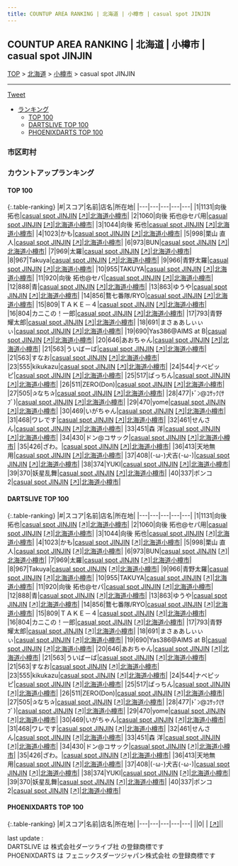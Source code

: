 ```yaml
---
title: COUNTUP AREA RANKING | 北海道 | 小樽市 | casual spot JINJIN
---
```

## COUNTUP AREA RANKING | 北海道 | 小樽市 | casual spot JINJIN

[TOP](/darts/rank/) > [北海道](/darts/rank/北海道/) > [小樽市](/darts/rank/北海道/小樽市/) > casual spot JINJIN

___

<a href="https://twitter.com/share?ref_src=twsrc%5Etfw" data-text="COUNTUP AREA RANKING | 北海道小樽市casual spot JINJIN" class="twitter-share-button" data-hashtags="DARTSLIVE,PHOENIXDARTS,darts,ダーツ" data-show-count="false">Tweet</a>

* [ランキング](#カウントアップランキング)
    * [TOP 100](#top-100)
    * [DARTSLIVE TOP 100](#dartslive-top-100)
    * [PHOENIXDARTS TOP 100](#phoenixdarts-top-100)

### 市区町村

<ul>

</ul>

### カウントアップランキング

#### TOP 100



{:.table-ranking}
|#|スコア|名前|店名|所在地|
|---|---|---|---|---|
|1|1131|<span class="rank-name-dl">向後　拓也</span>|<a href="/darts/rank/shops/b6fe9d88def422195f9f3321c1147265.html">casual spot JINJIN</a> <a href="https://search.dartslive.com/jp/shop/b6fe9d88def422195f9f3321c1147265">[↗]</a>|<a href="/darts/rank/北海道/小樽市">北海道小樽市</a>|
|2|1060|<span class="rank-name-dl">向後 拓也@セパ用</span>|<a href="/darts/rank/shops/b6fe9d88def422195f9f3321c1147265.html">casual spot JINJIN</a> <a href="https://search.dartslive.com/jp/shop/b6fe9d88def422195f9f3321c1147265">[↗]</a>|<a href="/darts/rank/北海道/小樽市">北海道小樽市</a>|
|3|1044|<span class="rank-name-dl">向後 拓也</span>|<a href="/darts/rank/shops/b6fe9d88def422195f9f3321c1147265.html">casual spot JINJIN</a> <a href="https://search.dartslive.com/jp/shop/b6fe9d88def422195f9f3321c1147265">[↗]</a>|<a href="/darts/rank/北海道/小樽市">北海道小樽市</a>|
|4|1023|<span class="rank-name-dl">かも</span>|<a href="/darts/rank/shops/b6fe9d88def422195f9f3321c1147265.html">casual spot JINJIN</a> <a href="https://search.dartslive.com/jp/shop/b6fe9d88def422195f9f3321c1147265">[↗]</a>|<a href="/darts/rank/北海道/小樽市">北海道小樽市</a>|
|5|998|<span class="rank-name-dl">栗山 直人</span>|<a href="/darts/rank/shops/b6fe9d88def422195f9f3321c1147265.html">casual spot JINJIN</a> <a href="https://search.dartslive.com/jp/shop/b6fe9d88def422195f9f3321c1147265">[↗]</a>|<a href="/darts/rank/北海道/小樽市">北海道小樽市</a>|
|6|973|<span class="rank-name-dl">BUN</span>|<a href="/darts/rank/shops/b6fe9d88def422195f9f3321c1147265.html">casual spot JINJIN</a> <a href="https://search.dartslive.com/jp/shop/b6fe9d88def422195f9f3321c1147265">[↗]</a>|<a href="/darts/rank/北海道/小樽市">北海道小樽市</a>|
|7|969|<span class="rank-name-dl">太羅</span>|<a href="/darts/rank/shops/b6fe9d88def422195f9f3321c1147265.html">casual spot JINJIN</a> <a href="https://search.dartslive.com/jp/shop/b6fe9d88def422195f9f3321c1147265">[↗]</a>|<a href="/darts/rank/北海道/小樽市">北海道小樽市</a>|
|8|967|<span class="rank-name-dl">Takuya</span>|<a href="/darts/rank/shops/b6fe9d88def422195f9f3321c1147265.html">casual spot JINJIN</a> <a href="https://search.dartslive.com/jp/shop/b6fe9d88def422195f9f3321c1147265">[↗]</a>|<a href="/darts/rank/北海道/小樽市">北海道小樽市</a>|
|9|966|<span class="rank-name-dl">青野太羅</span>|<a href="/darts/rank/shops/b6fe9d88def422195f9f3321c1147265.html">casual spot JINJIN</a> <a href="https://search.dartslive.com/jp/shop/b6fe9d88def422195f9f3321c1147265">[↗]</a>|<a href="/darts/rank/北海道/小樽市">北海道小樽市</a>|
|10|955|<span class="rank-name-dl">TAKUYA</span>|<a href="/darts/rank/shops/b6fe9d88def422195f9f3321c1147265.html">casual spot JINJIN</a> <a href="https://search.dartslive.com/jp/shop/b6fe9d88def422195f9f3321c1147265">[↗]</a>|<a href="/darts/rank/北海道/小樽市">北海道小樽市</a>|
|11|920|<span class="rank-name-dl">向後 拓也@セパ</span>|<a href="/darts/rank/shops/b6fe9d88def422195f9f3321c1147265.html">casual spot JINJIN</a> <a href="https://search.dartslive.com/jp/shop/b6fe9d88def422195f9f3321c1147265">[↗]</a>|<a href="/darts/rank/北海道/小樽市">北海道小樽市</a>|
|12|888|<span class="rank-name-dl">青</span>|<a href="/darts/rank/shops/b6fe9d88def422195f9f3321c1147265.html">casual spot JINJIN</a> <a href="https://search.dartslive.com/jp/shop/b6fe9d88def422195f9f3321c1147265">[↗]</a>|<a href="/darts/rank/北海道/小樽市">北海道小樽市</a>|
|13|863|<span class="rank-name-dl">ゆうや</span>|<a href="/darts/rank/shops/b6fe9d88def422195f9f3321c1147265.html">casual spot JINJIN</a> <a href="https://search.dartslive.com/jp/shop/b6fe9d88def422195f9f3321c1147265">[↗]</a>|<a href="/darts/rank/北海道/小樽市">北海道小樽市</a>|
|14|856|<span class="rank-name-dl">鶩七番隊/RYO</span>|<a href="/darts/rank/shops/b6fe9d88def422195f9f3321c1147265.html">casual spot JINJIN</a> <a href="https://search.dartslive.com/jp/shop/b6fe9d88def422195f9f3321c1147265">[↗]</a>|<a href="/darts/rank/北海道/小樽市">北海道小樽市</a>|
|15|809|<span class="rank-name-dl">ＴＡＫＥ－４</span>|<a href="/darts/rank/shops/b6fe9d88def422195f9f3321c1147265.html">casual spot JINJIN</a> <a href="https://search.dartslive.com/jp/shop/b6fe9d88def422195f9f3321c1147265">[↗]</a>|<a href="/darts/rank/北海道/小樽市">北海道小樽市</a>|
|16|804|<span class="rank-name-dl">カニこの！一郎</span>|<a href="/darts/rank/shops/b6fe9d88def422195f9f3321c1147265.html">casual spot JINJIN</a> <a href="https://search.dartslive.com/jp/shop/b6fe9d88def422195f9f3321c1147265">[↗]</a>|<a href="/darts/rank/北海道/小樽市">北海道小樽市</a>|
|17|793|<span class="rank-name-dl">青野　耀太郎</span>|<a href="/darts/rank/shops/b6fe9d88def422195f9f3321c1147265.html">casual spot JINJIN</a> <a href="https://search.dartslive.com/jp/shop/b6fe9d88def422195f9f3321c1147265">[↗]</a>|<a href="/darts/rank/北海道/小樽市">北海道小樽市</a>|
|18|691|<span class="rank-name-dl">まさぁあしぃぃぃ</span>|<a href="/darts/rank/shops/b6fe9d88def422195f9f3321c1147265.html">casual spot JINJIN</a> <a href="https://search.dartslive.com/jp/shop/b6fe9d88def422195f9f3321c1147265">[↗]</a>|<a href="/darts/rank/北海道/小樽市">北海道小樽市</a>|
|19|690|<span class="rank-name-dl">Yas386@AIMS at B</span>|<a href="/darts/rank/shops/b6fe9d88def422195f9f3321c1147265.html">casual spot JINJIN</a> <a href="https://search.dartslive.com/jp/shop/b6fe9d88def422195f9f3321c1147265">[↗]</a>|<a href="/darts/rank/北海道/小樽市">北海道小樽市</a>|
|20|646|<span class="rank-name-dl">あおちゃん</span>|<a href="/darts/rank/shops/b6fe9d88def422195f9f3321c1147265.html">casual spot JINJIN</a> <a href="https://search.dartslive.com/jp/shop/b6fe9d88def422195f9f3321c1147265">[↗]</a>|<a href="/darts/rank/北海道/小樽市">北海道小樽市</a>|
|21|563|<span class="rank-name-dl">ういばーば</span>|<a href="/darts/rank/shops/b6fe9d88def422195f9f3321c1147265.html">casual spot JINJIN</a> <a href="https://search.dartslive.com/jp/shop/b6fe9d88def422195f9f3321c1147265">[↗]</a>|<a href="/darts/rank/北海道/小樽市">北海道小樽市</a>|
|21|563|<span class="rank-name-dl">すなお</span>|<a href="/darts/rank/shops/b6fe9d88def422195f9f3321c1147265.html">casual spot JINJIN</a> <a href="https://search.dartslive.com/jp/shop/b6fe9d88def422195f9f3321c1147265">[↗]</a>|<a href="/darts/rank/北海道/小樽市">北海道小樽市</a>|
|23|555|<span class="rank-name-dl">kikukazu</span>|<a href="/darts/rank/shops/b6fe9d88def422195f9f3321c1147265.html">casual spot JINJIN</a> <a href="https://search.dartslive.com/jp/shop/b6fe9d88def422195f9f3321c1147265">[↗]</a>|<a href="/darts/rank/北海道/小樽市">北海道小樽市</a>|
|24|544|<span class="rank-name-dl">ナベピッピ</span>|<a href="/darts/rank/shops/b6fe9d88def422195f9f3321c1147265.html">casual spot JINJIN</a> <a href="https://search.dartslive.com/jp/shop/b6fe9d88def422195f9f3321c1147265">[↗]</a>|<a href="/darts/rank/北海道/小樽市">北海道小樽市</a>|
|25|517|<span class="rank-name-dl">ぱっちん</span>|<a href="/darts/rank/shops/b6fe9d88def422195f9f3321c1147265.html">casual spot JINJIN</a> <a href="https://search.dartslive.com/jp/shop/b6fe9d88def422195f9f3321c1147265">[↗]</a>|<a href="/darts/rank/北海道/小樽市">北海道小樽市</a>|
|26|511|<span class="rank-name-dl">ZERO(Don)</span>|<a href="/darts/rank/shops/b6fe9d88def422195f9f3321c1147265.html">casual spot JINJIN</a> <a href="https://search.dartslive.com/jp/shop/b6fe9d88def422195f9f3321c1147265">[↗]</a>|<a href="/darts/rank/北海道/小樽市">北海道小樽市</a>|
|27|505|<span class="rank-name-dl">✰なち✰</span>|<a href="/darts/rank/shops/b6fe9d88def422195f9f3321c1147265.html">casual spot JINJIN</a> <a href="https://search.dartslive.com/jp/shop/b6fe9d88def422195f9f3321c1147265">[↗]</a>|<a href="/darts/rank/北海道/小樽市">北海道小樽市</a>|
|28|477|<span class="rank-name-dl">ﾄﾞﾝ@ｺｻｯｸ(ｻﾌﾞ)</span>|<a href="/darts/rank/shops/b6fe9d88def422195f9f3321c1147265.html">casual spot JINJIN</a> <a href="https://search.dartslive.com/jp/shop/b6fe9d88def422195f9f3321c1147265">[↗]</a>|<a href="/darts/rank/北海道/小樽市">北海道小樽市</a>|
|29|470|<span class="rank-name-dl">yome</span>|<a href="/darts/rank/shops/b6fe9d88def422195f9f3321c1147265.html">casual spot JINJIN</a> <a href="https://search.dartslive.com/jp/shop/b6fe9d88def422195f9f3321c1147265">[↗]</a>|<a href="/darts/rank/北海道/小樽市">北海道小樽市</a>|
|30|469|<span class="rank-name-dl">いがちゃん</span>|<a href="/darts/rank/shops/b6fe9d88def422195f9f3321c1147265.html">casual spot JINJIN</a> <a href="https://search.dartslive.com/jp/shop/b6fe9d88def422195f9f3321c1147265">[↗]</a>|<a href="/darts/rank/北海道/小樽市">北海道小樽市</a>|
|31|468|<span class="rank-name-dl">ワレです</span>|<a href="/darts/rank/shops/b6fe9d88def422195f9f3321c1147265.html">casual spot JINJIN</a> <a href="https://search.dartslive.com/jp/shop/b6fe9d88def422195f9f3321c1147265">[↗]</a>|<a href="/darts/rank/北海道/小樽市">北海道小樽市</a>|
|32|461|<span class="rank-name-dl">せんさん</span>|<a href="/darts/rank/shops/b6fe9d88def422195f9f3321c1147265.html">casual spot JINJIN</a> <a href="https://search.dartslive.com/jp/shop/b6fe9d88def422195f9f3321c1147265">[↗]</a>|<a href="/darts/rank/北海道/小樽市">北海道小樽市</a>|
|33|451|<span class="rank-name-dl">森 洋</span>|<a href="/darts/rank/shops/b6fe9d88def422195f9f3321c1147265.html">casual spot JINJIN</a> <a href="https://search.dartslive.com/jp/shop/b6fe9d88def422195f9f3321c1147265">[↗]</a>|<a href="/darts/rank/北海道/小樽市">北海道小樽市</a>|
|34|430|<span class="rank-name-dl">ドン@コサック</span>|<a href="/darts/rank/shops/b6fe9d88def422195f9f3321c1147265.html">casual spot JINJIN</a> <a href="https://search.dartslive.com/jp/shop/b6fe9d88def422195f9f3321c1147265">[↗]</a>|<a href="/darts/rank/北海道/小樽市">北海道小樽市</a>|
|35|426|<span class="rank-name-dl">ざわ。</span>|<a href="/darts/rank/shops/b6fe9d88def422195f9f3321c1147265.html">casual spot JINJIN</a> <a href="https://search.dartslive.com/jp/shop/b6fe9d88def422195f9f3321c1147265">[↗]</a>|<a href="/darts/rank/北海道/小樽市">北海道小樽市</a>|
|36|413|<span class="rank-name-dl">天地無用</span>|<a href="/darts/rank/shops/b6fe9d88def422195f9f3321c1147265.html">casual spot JINJIN</a> <a href="https://search.dartslive.com/jp/shop/b6fe9d88def422195f9f3321c1147265">[↗]</a>|<a href="/darts/rank/北海道/小樽市">北海道小樽市</a>|
|37|408|<span class="rank-name-dl">(･ω･)犬吉(･ω･)</span>|<a href="/darts/rank/shops/b6fe9d88def422195f9f3321c1147265.html">casual spot JINJIN</a> <a href="https://search.dartslive.com/jp/shop/b6fe9d88def422195f9f3321c1147265">[↗]</a>|<a href="/darts/rank/北海道/小樽市">北海道小樽市</a>|
|38|374|<span class="rank-name-dl">YUKI</span>|<a href="/darts/rank/shops/b6fe9d88def422195f9f3321c1147265.html">casual spot JINJIN</a> <a href="https://search.dartslive.com/jp/shop/b6fe9d88def422195f9f3321c1147265">[↗]</a>|<a href="/darts/rank/北海道/小樽市">北海道小樽市</a>|
|39|370|<span class="rank-name-dl">妖星乱舞</span>|<a href="/darts/rank/shops/b6fe9d88def422195f9f3321c1147265.html">casual spot JINJIN</a> <a href="https://search.dartslive.com/jp/shop/b6fe9d88def422195f9f3321c1147265">[↗]</a>|<a href="/darts/rank/北海道/小樽市">北海道小樽市</a>|
|40|337|<span class="rank-name-dl">ポンコ2</span>|<a href="/darts/rank/shops/b6fe9d88def422195f9f3321c1147265.html">casual spot JINJIN</a> <a href="https://search.dartslive.com/jp/shop/b6fe9d88def422195f9f3321c1147265">[↗]</a>|<a href="/darts/rank/北海道/小樽市">北海道小樽市</a>|


#### DARTSLIVE TOP 100



{:.table-ranking}
|#|スコア|名前|店名|所在地|
|---|---|---|---|---|
|1|1131|<span class="rank-name-dl">向後　拓也</span>|<a href="/darts/rank/shops/b6fe9d88def422195f9f3321c1147265.html">casual spot JINJIN</a> <a href="https://search.dartslive.com/jp/shop/b6fe9d88def422195f9f3321c1147265">[↗]</a>|<a href="/darts/rank/北海道/小樽市">北海道小樽市</a>|
|2|1060|<span class="rank-name-dl">向後 拓也@セパ用</span>|<a href="/darts/rank/shops/b6fe9d88def422195f9f3321c1147265.html">casual spot JINJIN</a> <a href="https://search.dartslive.com/jp/shop/b6fe9d88def422195f9f3321c1147265">[↗]</a>|<a href="/darts/rank/北海道/小樽市">北海道小樽市</a>|
|3|1044|<span class="rank-name-dl">向後 拓也</span>|<a href="/darts/rank/shops/b6fe9d88def422195f9f3321c1147265.html">casual spot JINJIN</a> <a href="https://search.dartslive.com/jp/shop/b6fe9d88def422195f9f3321c1147265">[↗]</a>|<a href="/darts/rank/北海道/小樽市">北海道小樽市</a>|
|4|1023|<span class="rank-name-dl">かも</span>|<a href="/darts/rank/shops/b6fe9d88def422195f9f3321c1147265.html">casual spot JINJIN</a> <a href="https://search.dartslive.com/jp/shop/b6fe9d88def422195f9f3321c1147265">[↗]</a>|<a href="/darts/rank/北海道/小樽市">北海道小樽市</a>|
|5|998|<span class="rank-name-dl">栗山 直人</span>|<a href="/darts/rank/shops/b6fe9d88def422195f9f3321c1147265.html">casual spot JINJIN</a> <a href="https://search.dartslive.com/jp/shop/b6fe9d88def422195f9f3321c1147265">[↗]</a>|<a href="/darts/rank/北海道/小樽市">北海道小樽市</a>|
|6|973|<span class="rank-name-dl">BUN</span>|<a href="/darts/rank/shops/b6fe9d88def422195f9f3321c1147265.html">casual spot JINJIN</a> <a href="https://search.dartslive.com/jp/shop/b6fe9d88def422195f9f3321c1147265">[↗]</a>|<a href="/darts/rank/北海道/小樽市">北海道小樽市</a>|
|7|969|<span class="rank-name-dl">太羅</span>|<a href="/darts/rank/shops/b6fe9d88def422195f9f3321c1147265.html">casual spot JINJIN</a> <a href="https://search.dartslive.com/jp/shop/b6fe9d88def422195f9f3321c1147265">[↗]</a>|<a href="/darts/rank/北海道/小樽市">北海道小樽市</a>|
|8|967|<span class="rank-name-dl">Takuya</span>|<a href="/darts/rank/shops/b6fe9d88def422195f9f3321c1147265.html">casual spot JINJIN</a> <a href="https://search.dartslive.com/jp/shop/b6fe9d88def422195f9f3321c1147265">[↗]</a>|<a href="/darts/rank/北海道/小樽市">北海道小樽市</a>|
|9|966|<span class="rank-name-dl">青野太羅</span>|<a href="/darts/rank/shops/b6fe9d88def422195f9f3321c1147265.html">casual spot JINJIN</a> <a href="https://search.dartslive.com/jp/shop/b6fe9d88def422195f9f3321c1147265">[↗]</a>|<a href="/darts/rank/北海道/小樽市">北海道小樽市</a>|
|10|955|<span class="rank-name-dl">TAKUYA</span>|<a href="/darts/rank/shops/b6fe9d88def422195f9f3321c1147265.html">casual spot JINJIN</a> <a href="https://search.dartslive.com/jp/shop/b6fe9d88def422195f9f3321c1147265">[↗]</a>|<a href="/darts/rank/北海道/小樽市">北海道小樽市</a>|
|11|920|<span class="rank-name-dl">向後 拓也@セパ</span>|<a href="/darts/rank/shops/b6fe9d88def422195f9f3321c1147265.html">casual spot JINJIN</a> <a href="https://search.dartslive.com/jp/shop/b6fe9d88def422195f9f3321c1147265">[↗]</a>|<a href="/darts/rank/北海道/小樽市">北海道小樽市</a>|
|12|888|<span class="rank-name-dl">青</span>|<a href="/darts/rank/shops/b6fe9d88def422195f9f3321c1147265.html">casual spot JINJIN</a> <a href="https://search.dartslive.com/jp/shop/b6fe9d88def422195f9f3321c1147265">[↗]</a>|<a href="/darts/rank/北海道/小樽市">北海道小樽市</a>|
|13|863|<span class="rank-name-dl">ゆうや</span>|<a href="/darts/rank/shops/b6fe9d88def422195f9f3321c1147265.html">casual spot JINJIN</a> <a href="https://search.dartslive.com/jp/shop/b6fe9d88def422195f9f3321c1147265">[↗]</a>|<a href="/darts/rank/北海道/小樽市">北海道小樽市</a>|
|14|856|<span class="rank-name-dl">鶩七番隊/RYO</span>|<a href="/darts/rank/shops/b6fe9d88def422195f9f3321c1147265.html">casual spot JINJIN</a> <a href="https://search.dartslive.com/jp/shop/b6fe9d88def422195f9f3321c1147265">[↗]</a>|<a href="/darts/rank/北海道/小樽市">北海道小樽市</a>|
|15|809|<span class="rank-name-dl">ＴＡＫＥ－４</span>|<a href="/darts/rank/shops/b6fe9d88def422195f9f3321c1147265.html">casual spot JINJIN</a> <a href="https://search.dartslive.com/jp/shop/b6fe9d88def422195f9f3321c1147265">[↗]</a>|<a href="/darts/rank/北海道/小樽市">北海道小樽市</a>|
|16|804|<span class="rank-name-dl">カニこの！一郎</span>|<a href="/darts/rank/shops/b6fe9d88def422195f9f3321c1147265.html">casual spot JINJIN</a> <a href="https://search.dartslive.com/jp/shop/b6fe9d88def422195f9f3321c1147265">[↗]</a>|<a href="/darts/rank/北海道/小樽市">北海道小樽市</a>|
|17|793|<span class="rank-name-dl">青野　耀太郎</span>|<a href="/darts/rank/shops/b6fe9d88def422195f9f3321c1147265.html">casual spot JINJIN</a> <a href="https://search.dartslive.com/jp/shop/b6fe9d88def422195f9f3321c1147265">[↗]</a>|<a href="/darts/rank/北海道/小樽市">北海道小樽市</a>|
|18|691|<span class="rank-name-dl">まさぁあしぃぃぃ</span>|<a href="/darts/rank/shops/b6fe9d88def422195f9f3321c1147265.html">casual spot JINJIN</a> <a href="https://search.dartslive.com/jp/shop/b6fe9d88def422195f9f3321c1147265">[↗]</a>|<a href="/darts/rank/北海道/小樽市">北海道小樽市</a>|
|19|690|<span class="rank-name-dl">Yas386@AIMS at B</span>|<a href="/darts/rank/shops/b6fe9d88def422195f9f3321c1147265.html">casual spot JINJIN</a> <a href="https://search.dartslive.com/jp/shop/b6fe9d88def422195f9f3321c1147265">[↗]</a>|<a href="/darts/rank/北海道/小樽市">北海道小樽市</a>|
|20|646|<span class="rank-name-dl">あおちゃん</span>|<a href="/darts/rank/shops/b6fe9d88def422195f9f3321c1147265.html">casual spot JINJIN</a> <a href="https://search.dartslive.com/jp/shop/b6fe9d88def422195f9f3321c1147265">[↗]</a>|<a href="/darts/rank/北海道/小樽市">北海道小樽市</a>|
|21|563|<span class="rank-name-dl">ういばーば</span>|<a href="/darts/rank/shops/b6fe9d88def422195f9f3321c1147265.html">casual spot JINJIN</a> <a href="https://search.dartslive.com/jp/shop/b6fe9d88def422195f9f3321c1147265">[↗]</a>|<a href="/darts/rank/北海道/小樽市">北海道小樽市</a>|
|21|563|<span class="rank-name-dl">すなお</span>|<a href="/darts/rank/shops/b6fe9d88def422195f9f3321c1147265.html">casual spot JINJIN</a> <a href="https://search.dartslive.com/jp/shop/b6fe9d88def422195f9f3321c1147265">[↗]</a>|<a href="/darts/rank/北海道/小樽市">北海道小樽市</a>|
|23|555|<span class="rank-name-dl">kikukazu</span>|<a href="/darts/rank/shops/b6fe9d88def422195f9f3321c1147265.html">casual spot JINJIN</a> <a href="https://search.dartslive.com/jp/shop/b6fe9d88def422195f9f3321c1147265">[↗]</a>|<a href="/darts/rank/北海道/小樽市">北海道小樽市</a>|
|24|544|<span class="rank-name-dl">ナベピッピ</span>|<a href="/darts/rank/shops/b6fe9d88def422195f9f3321c1147265.html">casual spot JINJIN</a> <a href="https://search.dartslive.com/jp/shop/b6fe9d88def422195f9f3321c1147265">[↗]</a>|<a href="/darts/rank/北海道/小樽市">北海道小樽市</a>|
|25|517|<span class="rank-name-dl">ぱっちん</span>|<a href="/darts/rank/shops/b6fe9d88def422195f9f3321c1147265.html">casual spot JINJIN</a> <a href="https://search.dartslive.com/jp/shop/b6fe9d88def422195f9f3321c1147265">[↗]</a>|<a href="/darts/rank/北海道/小樽市">北海道小樽市</a>|
|26|511|<span class="rank-name-dl">ZERO(Don)</span>|<a href="/darts/rank/shops/b6fe9d88def422195f9f3321c1147265.html">casual spot JINJIN</a> <a href="https://search.dartslive.com/jp/shop/b6fe9d88def422195f9f3321c1147265">[↗]</a>|<a href="/darts/rank/北海道/小樽市">北海道小樽市</a>|
|27|505|<span class="rank-name-dl">✰なち✰</span>|<a href="/darts/rank/shops/b6fe9d88def422195f9f3321c1147265.html">casual spot JINJIN</a> <a href="https://search.dartslive.com/jp/shop/b6fe9d88def422195f9f3321c1147265">[↗]</a>|<a href="/darts/rank/北海道/小樽市">北海道小樽市</a>|
|28|477|<span class="rank-name-dl">ﾄﾞﾝ@ｺｻｯｸ(ｻﾌﾞ)</span>|<a href="/darts/rank/shops/b6fe9d88def422195f9f3321c1147265.html">casual spot JINJIN</a> <a href="https://search.dartslive.com/jp/shop/b6fe9d88def422195f9f3321c1147265">[↗]</a>|<a href="/darts/rank/北海道/小樽市">北海道小樽市</a>|
|29|470|<span class="rank-name-dl">yome</span>|<a href="/darts/rank/shops/b6fe9d88def422195f9f3321c1147265.html">casual spot JINJIN</a> <a href="https://search.dartslive.com/jp/shop/b6fe9d88def422195f9f3321c1147265">[↗]</a>|<a href="/darts/rank/北海道/小樽市">北海道小樽市</a>|
|30|469|<span class="rank-name-dl">いがちゃん</span>|<a href="/darts/rank/shops/b6fe9d88def422195f9f3321c1147265.html">casual spot JINJIN</a> <a href="https://search.dartslive.com/jp/shop/b6fe9d88def422195f9f3321c1147265">[↗]</a>|<a href="/darts/rank/北海道/小樽市">北海道小樽市</a>|
|31|468|<span class="rank-name-dl">ワレです</span>|<a href="/darts/rank/shops/b6fe9d88def422195f9f3321c1147265.html">casual spot JINJIN</a> <a href="https://search.dartslive.com/jp/shop/b6fe9d88def422195f9f3321c1147265">[↗]</a>|<a href="/darts/rank/北海道/小樽市">北海道小樽市</a>|
|32|461|<span class="rank-name-dl">せんさん</span>|<a href="/darts/rank/shops/b6fe9d88def422195f9f3321c1147265.html">casual spot JINJIN</a> <a href="https://search.dartslive.com/jp/shop/b6fe9d88def422195f9f3321c1147265">[↗]</a>|<a href="/darts/rank/北海道/小樽市">北海道小樽市</a>|
|33|451|<span class="rank-name-dl">森 洋</span>|<a href="/darts/rank/shops/b6fe9d88def422195f9f3321c1147265.html">casual spot JINJIN</a> <a href="https://search.dartslive.com/jp/shop/b6fe9d88def422195f9f3321c1147265">[↗]</a>|<a href="/darts/rank/北海道/小樽市">北海道小樽市</a>|
|34|430|<span class="rank-name-dl">ドン@コサック</span>|<a href="/darts/rank/shops/b6fe9d88def422195f9f3321c1147265.html">casual spot JINJIN</a> <a href="https://search.dartslive.com/jp/shop/b6fe9d88def422195f9f3321c1147265">[↗]</a>|<a href="/darts/rank/北海道/小樽市">北海道小樽市</a>|
|35|426|<span class="rank-name-dl">ざわ。</span>|<a href="/darts/rank/shops/b6fe9d88def422195f9f3321c1147265.html">casual spot JINJIN</a> <a href="https://search.dartslive.com/jp/shop/b6fe9d88def422195f9f3321c1147265">[↗]</a>|<a href="/darts/rank/北海道/小樽市">北海道小樽市</a>|
|36|413|<span class="rank-name-dl">天地無用</span>|<a href="/darts/rank/shops/b6fe9d88def422195f9f3321c1147265.html">casual spot JINJIN</a> <a href="https://search.dartslive.com/jp/shop/b6fe9d88def422195f9f3321c1147265">[↗]</a>|<a href="/darts/rank/北海道/小樽市">北海道小樽市</a>|
|37|408|<span class="rank-name-dl">(･ω･)犬吉(･ω･)</span>|<a href="/darts/rank/shops/b6fe9d88def422195f9f3321c1147265.html">casual spot JINJIN</a> <a href="https://search.dartslive.com/jp/shop/b6fe9d88def422195f9f3321c1147265">[↗]</a>|<a href="/darts/rank/北海道/小樽市">北海道小樽市</a>|
|38|374|<span class="rank-name-dl">YUKI</span>|<a href="/darts/rank/shops/b6fe9d88def422195f9f3321c1147265.html">casual spot JINJIN</a> <a href="https://search.dartslive.com/jp/shop/b6fe9d88def422195f9f3321c1147265">[↗]</a>|<a href="/darts/rank/北海道/小樽市">北海道小樽市</a>|
|39|370|<span class="rank-name-dl">妖星乱舞</span>|<a href="/darts/rank/shops/b6fe9d88def422195f9f3321c1147265.html">casual spot JINJIN</a> <a href="https://search.dartslive.com/jp/shop/b6fe9d88def422195f9f3321c1147265">[↗]</a>|<a href="/darts/rank/北海道/小樽市">北海道小樽市</a>|
|40|337|<span class="rank-name-dl">ポンコ2</span>|<a href="/darts/rank/shops/b6fe9d88def422195f9f3321c1147265.html">casual spot JINJIN</a> <a href="https://search.dartslive.com/jp/shop/b6fe9d88def422195f9f3321c1147265">[↗]</a>|<a href="/darts/rank/北海道/小樽市">北海道小樽市</a>|


#### PHOENIXDARTS TOP 100



{:.table-ranking}
|#|スコア|名前|店名|所在地|
|---|---|---|---|---|
||0|<span class="rank-name-dl"> </span>|<a href="/darts/rank/shops/.html"></a> <a href="">[↗]</a>|<a href="/darts/rank//"></a>|


<div class="footer border-top border-gray-light mt-5 pt-3 text-right text-gray">
    last update : <span style="font-weight: italic" id="foot_last_modified"></span><br />
    DARTSLIVE は 株式会社ダーツライブ社 の登録商標です<br />
    PHOENIXDARTS は フェニックスダーツジャパン株式会社 の登録商標です<br />
</div>

<script src="https://cdnjs.cloudflare.com/ajax/libs/jquery.tablesorter/2.31.3/js/jquery.tablesorter.min.js" integrity="sha512-qzgd5cYSZcosqpzpn7zF2ZId8f/8CHmFKZ8j7mU4OUXTNRd5g+ZHBPsgKEwoqxCtdQvExE5LprwwPAgoicguNg==" crossorigin="anonymous" referrerpolicy="no-referrer"></script>
<link rel="stylesheet" href="https://cdnjs.cloudflare.com/ajax/libs/jquery.tablesorter/2.31.3/css/theme.default.min.css" integrity="sha512-wghhOJkjQX0Lh3NSWvNKeZ0ZpNn+SPVXX1Qyc9OCaogADktxrBiBdKGDoqVUOyhStvMBmJQ8ZdMHiR3wuEq8+w==" crossorigin="anonymous" referrerpolicy="no-referrer" />
<script>
$(function() {
    $(".table-ranking").tablesorter({sortList:[[0, 0]]});
    $("#foot_last_modified").text(formatDate(new Date(document.lastModified), 'yyyy-MM-dd HH:mm:ss'));
});
</script>

<script async src="https://platform.twitter.com/widgets.js" charset="utf-8"></script>